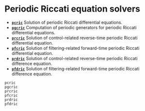 # Periodic Riccati equation solvers 

* **[`pcric`](@ref)** Solution of periodic Riccati differential equations. 
* **[`pgcric`](@ref)** Computation of periodic generators for periodic Riccati differential equations.
* **[`prcric`](@ref)** Solution of control-related reverse-time periodic Riccati differential equation. 
* **[`pfcric`](@ref)**  Solution of filtering-related forward-time periodic Riccati differential equation.
* **[`prdric`](@ref)** Solution of control-related reverse-time periodic Riccati difference equation. 
* **[`pfdric`](@ref)** Solution of filtering-related forward-time periodic Riccati difference equation. 

```@docs
pcric
pgcric
prcric
pfcric
prdric
pfdric
```
